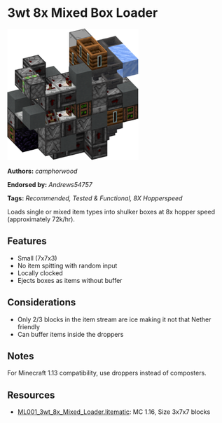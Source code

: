 # 3wt 8x Mixed Box Loader
<img alt="3wt_8x_Mixed_Loader.png" src="images/3wt_8x_Mixed_Loader.png?raw=1" height="300px">

**Authors:** *camphorwood*

**Endorsed by:** *Andrews54757*

**Tags:** *Recommended, Tested & Functional, 8X Hopperspeed*

Loads single or mixed item types into shulker boxes at 8x hopper speed (approximately 72k/hr). 

## Features
- Small (7x7x3)
- No item spitting with random input
- Locally clocked
- Ejects boxes as items without buffer

## Considerations
- Only 2/3 blocks in the item stream are ice making it not that Nether friendly
- Can buffer items inside the droppers

## Notes
For Minecraft 1.13 compatibility, use droppers instead of composters.

## Resources
- [ML001_3wt_8x_Mixed_Loader.litematic](attachments/ML001_3wt_8x_Mixed_Loader.litematic): MC 1.16, Size 3x7x7 blocks
